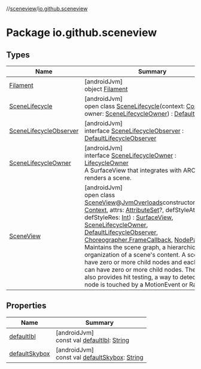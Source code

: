 //[sceneview](../../index.md)/[io.github.sceneview](index.md)

# Package io.github.sceneview

## Types

| Name | Summary |
|---|---|
| [Filament](-filament/index.md) | [androidJvm]<br>object [Filament](-filament/index.md) |
| [SceneLifecycle](-scene-lifecycle/index.md) | [androidJvm]<br>open class [SceneLifecycle](-scene-lifecycle/index.md)(context: [Context](https://developer.android.com/reference/kotlin/android/content/Context.html), owner: [SceneLifecycleOwner](-scene-lifecycle-owner/index.md)) : [DefaultLifecycle](../io.github.sceneview.utils/-default-lifecycle/index.md) |
| [SceneLifecycleObserver](-scene-lifecycle-observer/index.md) | [androidJvm]<br>interface [SceneLifecycleObserver](-scene-lifecycle-observer/index.md) : [DefaultLifecycleObserver](https://developer.android.com/reference/kotlin/androidx/lifecycle/DefaultLifecycleObserver.html) |
| [SceneLifecycleOwner](-scene-lifecycle-owner/index.md) | [androidJvm]<br>interface [SceneLifecycleOwner](-scene-lifecycle-owner/index.md) : [LifecycleOwner](https://developer.android.com/reference/kotlin/androidx/lifecycle/LifecycleOwner.html)<br>A SurfaceView that integrates with ARCore and renders a scene. |
| [SceneView](-scene-view/index.md) | [androidJvm]<br>open class [SceneView](-scene-view/index.md)@[JvmOverloads](https://kotlinlang.org/api/latest/jvm/stdlib/kotlin.jvm/-jvm-overloads/index.html)constructor(context: [Context](https://developer.android.com/reference/kotlin/android/content/Context.html), attrs: [AttributeSet](https://developer.android.com/reference/kotlin/android/util/AttributeSet.html)?, defStyleAttr: [Int](https://kotlinlang.org/api/latest/jvm/stdlib/kotlin/-int/index.html), defStyleRes: [Int](https://kotlinlang.org/api/latest/jvm/stdlib/kotlin/-int/index.html)) : [SurfaceView](https://developer.android.com/reference/kotlin/android/view/SurfaceView.html), [SceneLifecycleOwner](-scene-lifecycle-owner/index.md), [DefaultLifecycleObserver](https://developer.android.com/reference/kotlin/androidx/lifecycle/DefaultLifecycleObserver.html), [Choreographer.FrameCallback](https://developer.android.com/reference/kotlin/android/view/Choreographer.FrameCallback.html), [NodeParent](../io.github.sceneview.node/-node-parent/index.md)<br>Maintains the scene graph, a hierarchical organization of a scene's content. A scene can have zero or more child nodes and each node can have zero or more child nodes. The Scene also provides hit testing, a way to detect which node is touched by a MotionEvent or Ray. |

## Properties

| Name | Summary |
|---|---|
| [defaultIbl](default-ibl.md) | [androidJvm]<br>const val [defaultIbl](default-ibl.md): [String](https://kotlinlang.org/api/latest/jvm/stdlib/kotlin/-string/index.html) |
| [defaultSkybox](default-skybox.md) | [androidJvm]<br>const val [defaultSkybox](default-skybox.md): [String](https://kotlinlang.org/api/latest/jvm/stdlib/kotlin/-string/index.html) |
